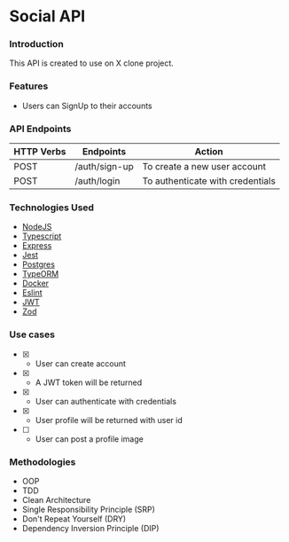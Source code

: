 # Social API

### Introduction

This API is created to use on X clone project.

### Features

-   Users can SignUp to their accounts

### API Endpoints

| HTTP Verbs | Endpoints     | Action                           |
| ---------- | ------------- | -------------------------------- |
| POST       | /auth/sign-up | To create a new user account     |
| POST       | /auth/login   | To authenticate with credentials |

### Technologies Used

-   [NodeJS](https://nodejs.org/)
-   [Typescript](https://www.typescriptlang.org/)
-   [Express](https://www.expresjs.org/)
-   [Jest](https://jestjs.io/pt-BR/)
-   [Postgres](https://www.postgresql.org/)
-   [TypeORM](https://typeorm.io/)
-   [Docker](https://www.docker.com/)
-   [Eslint](https://eslint.org/)
-   [JWT](https://jwt.io/)
-   [Zod](https://zod.dev/)

### Use cases

-   [x] -   User can create account
-   [x] -   A JWT token will be returned
-   [x] -   User can authenticate with credentials
-   [x] -   User profile will be returned with user id
-   [ ] -   User can post a profile image

### Methodologies

-   OOP
-   TDD
-   Clean Architecture
-   Single Responsibility Principle (SRP)
-   Don't Repeat Yourself (DRY)
-   Dependency Inversion Principle (DIP)
